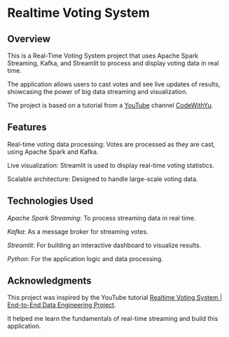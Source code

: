 # Realtime Voting System
## Overview
This is a Real-Time Voting System project that uses Apache Spark Streaming, Kafka, and Streamlit to process and display voting data in real time. 

The application allows users to cast votes and see live updates of results, showcasing the power of big data streaming and visualization.

The project is based on a tutorial from a [YouTube](https://www.youtube.com/watch?v=X-JnC9daQxE&list=PL_Ct8Cox2p8WjETeFftZePYTvuTRDx5h-&index=6) channel [CodeWithYu](https://www.youtube.com/@CodeWithYu).

## Features
Real-time voting data processing: Votes are processed as they are cast, using Apache Spark and Kafka.

Live visualization: Streamlit is used to display real-time voting statistics.

Scalable architecture: Designed to handle large-scale voting data.

## Technologies Used
  *Apache Spark Streaming*: To process streaming data in real time.
  
  *Kafka*: As a message broker for streaming votes.
  
  *Streamlit*: For building an interactive dashboard to visualize results.
  
  *Python*: For the application logic and data processing.

## Acknowledgments
This project was inspired by the YouTube tutorial [Realtime Voting System | End-to-End Data Engineering Project](https://www.youtube.com/watch?v=X-JnC9daQxE&list=PL_Ct8Cox2p8WjETeFftZePYTvuTRDx5h-&index=6). 

It helped me learn the fundamentals of real-time streaming and build this application.
